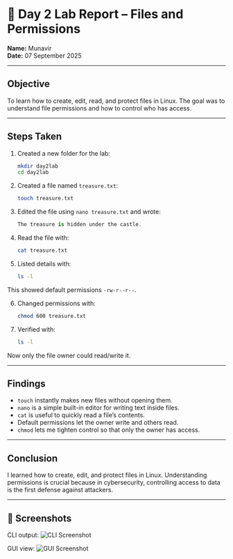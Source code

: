 # 🧪 Day 2 Lab Report – Files and Permissions

**Name:** Munavir  
**Date:** 07 September 2025  

---

## Objective
To learn how to create, edit, read, and protect files in Linux. The goal was to understand file permissions and how to control who has access.  

---

## Steps Taken

1. Created a new folder for the lab:  

   ```bash
   mkdir day2lab
   cd day2lab

2. Created a file named `treasure.txt`:
  
   ```bash
   touch treasure.txt

3. Edited the file using `nano treasure.txt` and wrote:

    ```csharp
    The treasure is hidden under the castle.

4. Read the file with:

    ```bash
    cat treasure.txt

5. Listed details with:

    ```bash
    ls -l

  This showed default permissions `-rw-r--r--`.

6. Changed permissions with:

    ```bash
    chmod 600 treasure.txt

7. Verified with:

    ```bash
    ls -l

  Now only the file owner could read/write it.

---

## Findings

- `touch` instantly makes new files without opening them.
- `nano` is a simple built-in editor for writing text inside files.
- `cat` is useful to quickly read a file’s contents.
- Default permissions let the owner write and others read.
- `chmod` lets me tighten control so that only the owner has access.

---

## Conclusion

I learned how to create, edit, and protect files in Linux. Understanding permissions is crucial because in cybersecurity, controlling access to data is the first defense against attackers.

---

## 📸 Screenshots

CLI output: 
![CLI Screenshot](images/CLI.png)  

GUI view: 
![GUI Screenshot](images/GUI.png)  
